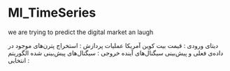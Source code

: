 # Ml_TimeSeries
we are trying to predict the digital market an laugh


دیتای ورودی : قیمت بیت کوین آمریکا
عملیات پردازش : استخراج پترن‌های موجود در داده‌ی فعلی و پیش‌بینی سیگنال‌های آینده
خروجی : سیگنال‌های پیش‌بینی شده
الگوریتم انتخابی : 
